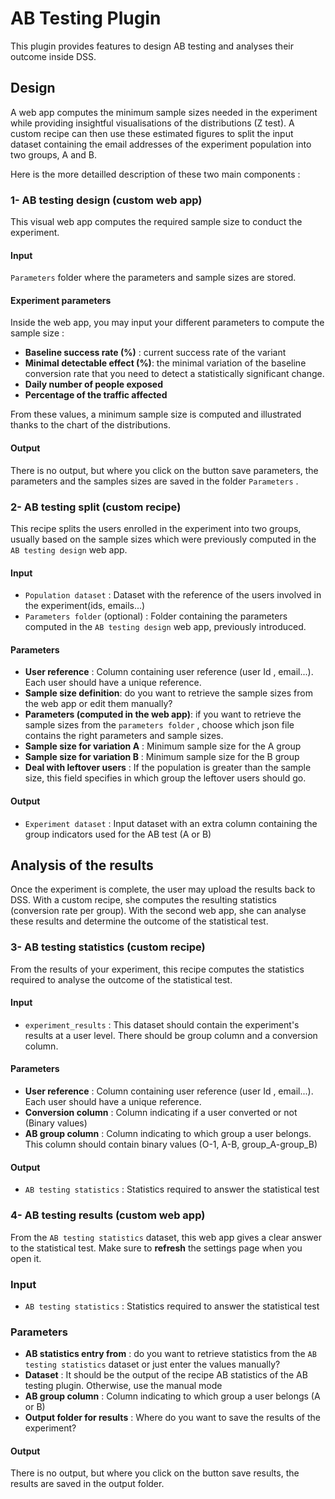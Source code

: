 # AB Testing Plugin

This plugin provides features to design AB testing and analyses their outcome inside DSS. 

## Design

A web app computes the minimum sample sizes needed in the experiment while providing insightful visualisations of the distributions (Z test). A custom recipe can then use these estimated figures to split the input dataset containing the email addresses of the experiment population into two groups, A and B. 

Here is the more detailled description of these two main components : 

### 1- AB testing design (custom web app)

This visual web app computes the required sample size to conduct the experiment. 

#### Input

`Parameters` folder where the parameters and sample sizes are stored.

#### Experiment parameters

Inside the web app, you may input your different parameters to compute the sample size : 

* **Baseline success rate (%)** : current success rate of the variant
* **Minimal detectable effect (%)**: the minimal variation of the baseline conversion rate that you need to detect a statistically significant change.
* **Daily number of people exposed**
* **Percentage of the traffic affected**

From these values, a minimum sample size is computed and illustrated thanks to the chart of the distributions. 

#### Output

There is no output, but where you click on the button save parameters, the parameters and the samples sizes are saved in the folder `Parameters` .

### 2- AB testing split (custom recipe)

This recipe splits the users enrolled in the experiment into two groups, usually based on the sample sizes which were previously computed in the `AB testing design` web app. 

#### Input

* `Population dataset` : Dataset with the reference of the users involved in the experiment(ids, emails...)
* `Parameters folder` (optional) : Folder containing the parameters computed in the `AB testing design` web app, previously introduced. 

#### Parameters

* **User reference** : Column containing user reference (user Id , email...). Each user should have a unique reference.
* **Sample size definition**: do you want to retrieve the sample sizes from the web app or edit them manually? 
* **Parameters (computed in the web app)**: if you want to retrieve the sample sizes from the `parameters folder` , choose which json file contains the right parameters and sample sizes. 
* **Sample size for variation A** : Minimum sample size for the A group
* **Sample size for variation B** : Minimum sample size for the B group
* **Deal with leftover users** :  If the population is greater than the sample size, this field specifies in which group the leftover users should go.

#### Output

* `Experiment dataset` : Input dataset with an extra column containing the group indicators used for the AB test (A or B)

## Analysis of the results

Once the experiment is complete, the user may upload the results back to DSS. With a custom recipe, she computes the resulting statistics (conversion rate per group). With the second web app, she can analyse these results and determine the outcome of the statistical test. 

### 3- AB testing statistics (custom recipe) 

From the results of your experiment, this recipe computes the statistics required to analyse the outcome of the statistical test.

#### Input

* `experiment_results` : This dataset should contain the experiment's results at a user level. There should be group column and a conversion column. 

#### Parameters

* **User reference** : Column containing user reference (user Id , email...). Each user should have a unique reference.
* **Conversion column** : Column indicating if a user converted or not (Binary values)
* **AB group column** : Column indicating to which group a user belongs. This column should contain binary values (O-1, A-B, group_A-group_B)

#### Output

* `AB testing statistics` : Statistics required to answer the statistical test

### 4- AB testing results (custom web app)

From the `AB testing statistics` dataset, this web app gives a clear answer to the statistical test. Make sure to **refresh** the settings page when you open it.  

### Input

* `AB testing statistics` : Statistics required to answer the statistical test

### Parameters

* **AB statistics entry from** : do you want to retrieve statistics from the `AB testing statistics` dataset or just enter the values manually?
* **Dataset** : It should be the output of the recipe AB statistics of the AB testing plugin. Otherwise, use the manual mode
* **AB group column** : Column indicating to which group a user belongs (A or B)
* **Output folder for results** :  Where do you want to save the results of the experiment?

#### Output

There is no output, but where you click on the button save results, the results are saved in the output folder. 
